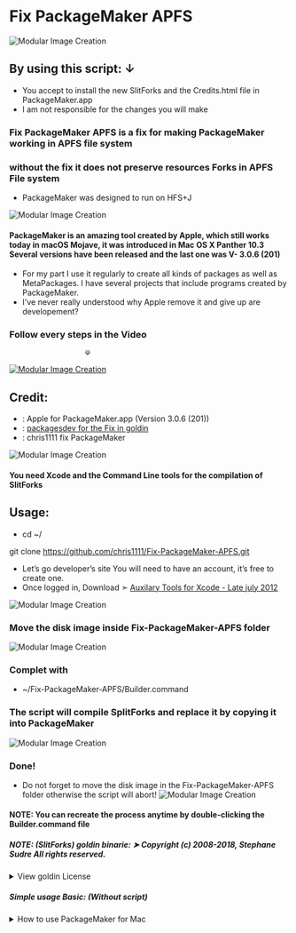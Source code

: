 # Fix PackageMaker APFS
![Modular Image Creation](https://i25.servimg.com/u/f25/18/50/18/69/packag10.png)

## By using this script: ↓ 
- You accept to install the new SlitForks and the Credits.html file in PackageMaker.app 
- I am not responsible for the changes you will make

### Fix PackageMaker APFS is a fix for making PackageMaker working in APFS file system

### without the fix it does not preserve resources Forks in APFS File system
- PackageMaker was designed to run on HFS+J

![Modular Image Creation](https://i25.servimg.com/u/f25/18/50/18/69/captu540.png)

#### PackageMaker is an amazing tool created by Apple, which still works today in macOS Mojave, it was introduced in Mac OS X Panther 10.3 Several versions have been released and the last one was V- 3.0.6 (201)
- For my part I use it regularly to create all kinds of packages as well as MetaPackages. I have several projects that include programs created by PackageMaker.
 - I've never really understood why Apple remove it and give up are developement?


### Follow every steps in the Video
                       ⟱
                       
[![Modular Image Creation](https://i25.servimg.com/u/f25/18/50/18/69/video-10.png)](https://youtu.be/0aRIIv6Qb1c)

## Credit:
- : Apple for PackageMaker.app (Version 3.0.6 (201))
- : [packagesdev for the Fix in goldin](https://github.com/packagesdev/goldin/blob/1b82322022abc4b43c4e10379614501e1c0d67b0/main.c#L661)
- : chris1111 fix PackageMaker

![Modular Image Creation](https://i25.servimg.com/u/f25/18/50/18/69/captu533.png)

#### You need Xcode and the Command Line tools for the compilation of SlitForks

## Usage: 
- cd ~/

git clone https://github.com/chris1111/Fix-PackageMaker-APFS.git

- Let’s go developer’s site You will need to have an account, it’s free to create one.
- Once logged in, Download ➣ [Auxilary Tools for Xcode - Late july 2012](https://developer.apple.com/download/more/?name=PackageMaker)

![Modular Image Creation](https://i25.servimg.com/u/f25/18/50/18/69/captu536.png)

### Move the disk image inside Fix-PackageMaker-APFS folder
![Modular Image Creation](https://i25.servimg.com/u/f25/18/50/18/69/captu538.png)


### Complet with
- ~/Fix-PackageMaker-APFS/Builder.command

### The script will compile SplitForks and replace it by copying it into PackageMaker
![Modular Image Creation](https://i25.servimg.com/u/f25/18/50/18/69/captu537.png)

### Done!


- Do not forget to move the disk image in the Fix-PackageMaker-APFS folder otherwise the script will abort!
![Modular Image Creation](https://i25.servimg.com/u/f25/18/50/18/69/captu539.png)

#### NOTE: You can recreate the process anytime by double-clicking the Builder.command file


##### NOTE: (SlitForks) goldin binarie: ➤ Copyright (c) 2008-2018, Stephane Sudre All rights reserved.
<details> 
  <summary>View goldin License  </summary>
	
##### Redistribution and use in source and binary forms, with or without modification, are permitted provided that the following conditions are met: Redistributions of source code must retain the above copyright notice, this list of conditions and the following disclaimer. Redistributions in binary form must reproduce the above copyright notice, this list of conditions and the following disclaimer in the documentation and/or other materials provided with the distribution. Neither the name of the WhiteBox nor the names of its contributors may be used to endorse or promote products derived from this software without specific prior written permission. THIS SOFTWARE IS PROVIDED BY THE COPYRIGHT HOLDERS AND CONTRIBUTORS "AS IS" AND ANY EXPRESS OR IMPLIED WARRANTIES, INCLUDING, BUT NOT LIMITED TO, THE IMPLIED WARRANTIES OF MERCHANTABILITY AND FITNESS FOR A PARTICULAR PURPOSE ARE DISCLAIMED. IN NO EVENT SHALL THE COPYRIGHT OWNER OR CONTRIBUTORS BE LIABLE FOR ANY DIRECT, INDIRECT, INCIDENTAL, SPECIAL, EXEMPLARY, OR CONSEQUENTIAL DAMAGES (INCLUDING, BUT NOT LIMITED TO, PROCUREMENT OF SUBSTITUTE GOODS OR SERVICES; LOSS OF USE, DATA, OR PROFITS; OR BUSINESS INTERRUPTION) HOWEVER CAUSED AND ON ANY THEORY OF LIABILITY, WHETHER IN CONTRACT, STRICT LIABILITY, OR TORT (INCLUDING NEGLIGENCE OR OTHERWISE) ARISING IN ANY WAY OUT OF THE USE OF THIS SOFTWARE, EVEN IF ADVISED OF THE POSSIBILITY OF SUCH DAMAGE.

		

</details>


##### Simple usage Basic: (Without script)
<details> 
  <summary>How to use PackageMaker for Mac </summary>

 written by Quam Sodj FEV 28 2013
	
It’s a very neat tool for systems administrators to use and create packages for OS X.

PackageMaker let’s you create simple and easy to use application or script packages to be deployed on clients machines.
Personally, I use PackageMaker constantly to create deployment software for batch installs or even pass on customized softwares to my end users as a simple to use install.


Once you have it install, launch it

![Modular Image Creation](https://i25.servimg.com/u/f25/18/50/18/69/packag11.png)


In the Organization Field, you need a unique Organization concept such as com.apple, com.google (Clearly you don’t want to use those but pick something according)
Click OK

![Modular Image Creation](https://i25.servimg.com/u/f25/18/50/18/69/packag12.png)


At this stage, you will need to give the package a title
Select the Install Destination (User selected, System Drive i.e Macintosh HD or the user home folder)
You can add a certificate (I will not get into that, because apps tied to certs are actual in house apps and chances are you rather the software checked in rather than having the cert with it)
Description will just give a written explanation to the user


![Modular Image Creation](https://i25.servimg.com/u/f25/18/50/18/69/packag13.png)


Drag and Drop the app or Files you want to include in your package over to the content section (Firefox in this case)
You will see the permissions options allowing you to set permissions for the files.
Unless you know what you are doing, just apply the recommendations.

![Modular Image Creation](https://i25.servimg.com/u/f25/18/50/18/69/packag14.png)


The configuration tab will allow you to say where exactly the app should be stored, give it an identifier and a version to your package, you can also set if it needs admin authentication or a restart action

![Modular Image Creation](https://i25.servimg.com/u/f25/18/50/18/69/interf10.png)


The Blue Interface Logo above the packageMaker window will allow you to customize the interface for a better User Experience.
This would be where you would put the User Agreement, etc.
Once all is done.
Click the Build and you will be prompted for a Saved Location and File Name
That’s it, you have created your package and it’s ready to use.
I would also recommend you save the PackageMaker build File so if you needed to make a new version it would be easy.



[Simple usage Basic written by ➤ Quam Sodj ](https://jumpt.wordpress.com/2013/02/28/44/)


</details>






